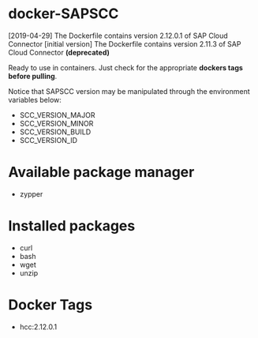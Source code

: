 # docker-SAPSCC

[2019-04-29] The Dockerfile contains version 2.12.0.1 of SAP Cloud Connector
[initial version] The Dockerfile contains version 2.11.3 of SAP Cloud Connector **(deprecated)**

Ready to use in containers. Just check for the appropriate **dockers tags before pulling**. 

Notice that SAPSCC version may be manipulated through the environment variables below:

* SCC_VERSION_MAJOR
* SCC_VERSION_MINOR
* SCC_VERSION_BUILD
* SCC_VERSION_ID

# Available package manager

* zypper

# Installed packages

* curl
* bash 
* wget
* unzip

# Docker Tags
* hcc:2.12.0.1